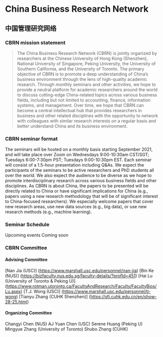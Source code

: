 # China Business Research Network
## 中国管理研究网络


### CBRN mission statement
 
> The China Business Research Network (CBRN) is jointly organized by researchers at the Chinese University of Hong Kong (Shenzhen), National University of Singapore, Peking University, the University of Southern California, and the University of Toronto. The primary objective of CBRN is to promote a deep understanding of China’s business environment through the lens of high-quality academic research. Through monthly seminars and other activities, we hope to provide a neutral platform for academic researchers around the world to discuss cutting-edge China-related topics across various business fields, including but not limited to accounting, finance, information systems, and management. Over time, we hope that CBRN can become a central intellectual hub that provides researchers in business and other related disciplines with the opportunity to network with colleagues with similar research interests on a regular basis and better understand China and its business environment.

### CBRN seminar format
 
The seminars will be hosted on a monthly basis starting September 2021, and will take place over Zoom on Wednesdays 9:00-10:30am CST/SGT; Tuesdays 6:00-7:30pm PST; Tuesdays 9:00-10:30pm EST. Each seminar will consist of a 1.5-hour presentation including Q&As. 
We expect the participants of the seminars to be active researchers and PhD students all over the world. We also expect the audience to be diverse as we hope to promote interdisciplinary research across various business fields and other disciplines.
As CBRN is about China, the papers to be presented will be directly related to China or have significant implications for China (e.g., papers using a new research methodology that will be of significant interest to China-focused researchers). We especially welcome papers that cover new research areas, use new data sources (e.g., big data), or use new research methods (e.g., machine learning).

### Seminar Schedule
Upcoming events
Coming soon
 
### CBRN Committee
#### Advising Committee 
 
[Nan Jia (USC)] (https://www.marshall.usc.edu/personnel/nan-jia)
[Bin Ke (NUS)] (https://bizfaculty.nus.edu.sg/faculty-details/?profId=451)
[Hai Lu (University of Toronto & Peking U)] (https://www.rotman.utoronto.ca/FacultyAndResearch/Faculty/FacultyBios/Lu.aspx)
[T.J. Wong (USC)] (https://www.marshall.usc.edu/personnel/tj-wong)
[Tianyu Zhang (CUHK Shenzhen)] (https://sfi.cuhk.edu.cn/en/show-28-25.html)
 
#### Organizing Committee 
 
Changyi Chen (NUS)
AJ Yuan Chen (USC)
Serene Huang (Peking U)
Mingyue Zhang (University of Toronto)
Shubo Zhang (CUHK)
 

